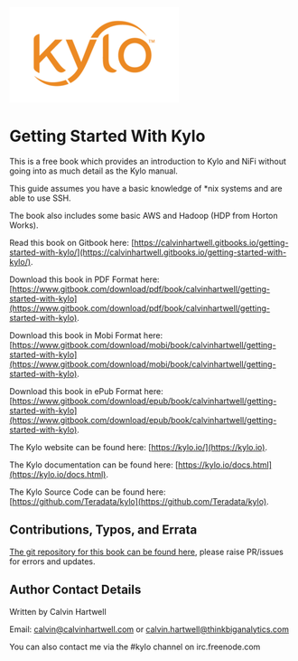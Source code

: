 
![Local Image](/images/kylo-logo-orange.png)

# Getting Started With Kylo

This is a free book which provides an introduction to Kylo and NiFi without going into as much detail as the Kylo manual.

This guide assumes you have a basic knowledge of *nix systems and are able to use SSH.

The book also includes some basic AWS and Hadoop (HDP from Horton Works).

Read this book on Gitbook here: [https://calvinhartwell.gitbooks.io/getting-started-with-kylo/](https://calvinhartwell.gitbooks.io/getting-started-with-kylo/).

Download this book in PDF Format here: [https://www.gitbook.com/download/pdf/book/calvinhartwell/getting-started-with-kylo](https://www.gitbook.com/download/pdf/book/calvinhartwell/getting-started-with-kylo).

Download this book in Mobi Format here: [https://www.gitbook.com/download/mobi/book/calvinhartwell/getting-started-with-kylo](https://www.gitbook.com/download/mobi/book/calvinhartwell/getting-started-with-kylo).

Download this book in ePub Format here: [https://www.gitbook.com/download/epub/book/calvinhartwell/getting-started-with-kylo](https://www.gitbook.com/download/epub/book/calvinhartwell/getting-started-with-kylo). 

The Kylo website can be found here: [https://kylo.io/](https://kylo.io).

The Kylo documentation can be found here: [https://kylo.io/docs.html](https://kylo.io/docs.html).

The Kylo Source Code can be found here: [https://github.com/Teradata/kylo](https://github.com/Teradata/kylo).

## Contributions, Typos, and Errata

[The git repository for this book can be found here](https://github.com/CalvinHartwell/getting-started-with-kylo), please raise PR/issues for errors and updates.

## Author Contact Details

Written by Calvin Hartwell

Email: [calvin@calvinhartwell.com](mailto:calvin@calvinhartwell.com) or [calvin.hartwell@thinkbiganalytics.com](mailto:calvin.hartwell@thinkbiganalytics.com)

You can also contact me via the #kylo channel on irc.freenode.com
